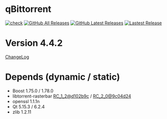 # qBittorrent
[![check](https://github.com/brvphoenix/auto-build/workflows/CI/badge.svg?branch=master)](https://github.com/brvphoenix/auto-build/actions)
[![GitHub All Releases](https://img.shields.io/github/downloads/brvphoenix/auto-build/total)](https://github.com/brvphoenix/auto-build/releases)
[![GitHub Latest Releases](https://img.shields.io/github/downloads-pre/brvphoenix/auto-build/latest/total)](https://github.com/brvphoenix/auto-build/releases)
[![Lastest Release](https://img.shields.io/github/release/brvphoenix/auto-build.svg?style=flat)](https://github.com/brvphoenix/auto-build/releases)

# Version 4.4.2
[ChangeLog](https://github.com/qbittorrent/qBittorrent/blob/v4_4_x/Changelog)

# Depends (dynamic / static)
* Boost 1.75.0 / 1.78.0
* libtorrent-rasterbar [RC_1_2@d102b9c](https://github.com/arvidn/libtorrent/commits/RC_1_2?before=d102b9c70c487590aa691c05e8a80354f8a4cb99+35&branch=RC_1_2) / [RC_2_0@9c04d24](https://github.com/arvidn/libtorrent/commits/RC_2_0?before=9c04d24504d5e447d95e14c9f9fc6417079dec6d+35&branch=RC_2_0)
* openssl 1.1.1n
* Qt 5.15.3 / 6.2.4
* zlib 1.2.11

